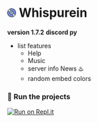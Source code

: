 <h1><img src="./logo.gif" width="20px"> Whispurein</h1>
<strong>version 1.7.2</strong>
<strong>discord py</strong>


- list features
  - Help
  - Music
  - server info News ♨️
  - random embed colors

### 💨 Run the projects

[![Run on Repl.it](https://repl.it/badge/github/FileAljabaar/Whispurein-V2)](  https://repl.it/github/FileAljabaar/Whispurein)
